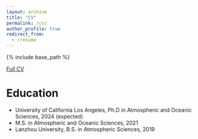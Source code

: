 ```yaml
---
layout: archive
title: "CV"
permalink: /cv/
author_profile: true
redirect_from:
  - /resume
---
```


{% include base_path %}

[Full CV](files/CV.pdf)

Education
======
* University of California Los Angeles, Ph.D in Atmospheric and Oceanic Sciences, 2024 (expected)
* M.S. in Atmospheric and Oceanic Sciences, 2021
* Lanzhou University, B.S. in Atmospheric Sciences, 2019

  

